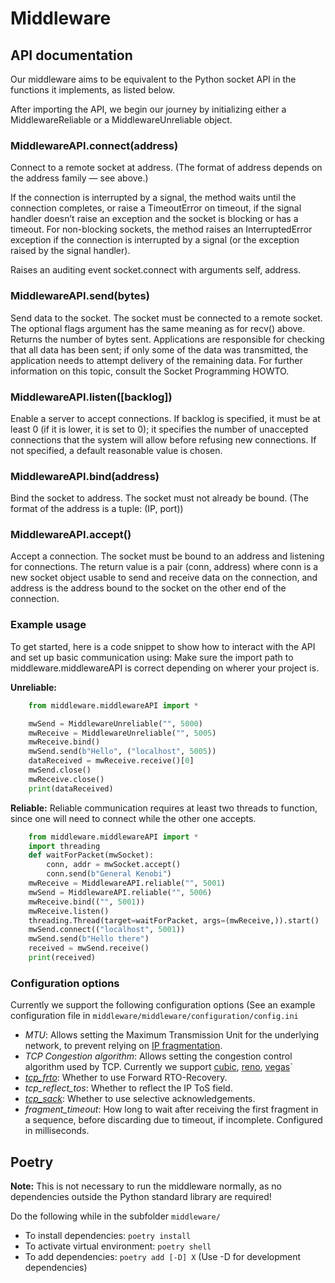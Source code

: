 # Middleware

## API documentation

Our middleware aims to be equivalent to the Python socket API in the functions it implements, as listed below.

After importing the API, we begin our journey by initializing either a MiddlewareReliable or a MiddlewareUnreliable object.

### MiddlewareAPI.connect(address)

Connect to a remote socket at address. (The format of address depends on the address family — see above.)

If the connection is interrupted by a signal, the method waits until the connection completes, or raise a TimeoutError on timeout, if the signal handler doesn’t raise an exception and the socket is blocking or has a timeout. For non-blocking sockets, the method raises an InterruptedError exception if the connection is interrupted by a signal (or the exception raised by the signal handler).

Raises an auditing event socket.connect with arguments self, address.

### MiddlewareAPI.send(bytes)

Send data to the socket. The socket must be connected to a remote socket. The optional flags argument has the same meaning as for recv() above. Returns the number of bytes sent. Applications are responsible for checking that all data has been sent; if only some of the data was transmitted, the application needs to attempt delivery of the remaining data. For further information on this topic, consult the Socket Programming HOWTO.

### MiddlewareAPI.listen([backlog])

Enable a server to accept connections. If backlog is specified, it must be at least 0 (if it is lower, it is set to 0); it specifies the number of unaccepted connections that the system will allow before refusing new connections. If not specified, a default reasonable value is chosen.

### MiddlewareAPI.bind(address)

Bind the socket to address. The socket must not already be bound. (The format of the address is a tuple: (IP, port))

### MiddlewareAPI.accept()

Accept a connection. The socket must be bound to an address and listening for connections. The return value is a pair (conn, address) where conn is a new socket object usable to send and receive data on the connection, and address is the address bound to the socket on the other end of the connection.

### Example usage

To get started, here is a code snippet to show how to interact with the API and set up basic communication using:
Make sure the import path to middleware.middlewareAPI is correct depending on wherer your project is.

**Unreliable:**

```python
    from middleware.middlewareAPI import *

    mwSend = MiddlewareUnreliable("", 5000)
    mwReceive = MiddlewareUnreliable("", 5005)
    mwReceive.bind()
    mwSend.send(b"Hello", ("localhost", 5005))
    dataReceived = mwReceive.receive()[0]
    mwSend.close()
    mwReceive.close()
    print(dataReceived)
```

**Reliable:**
Reliable communication requires at least two threads to function, since one will need to connect while the other one accepts.

```python
    from middleware.middlewareAPI import *
    import threading
    def waitForPacket(mwSocket):
        conn, addr = mwSocket.accept()
        conn.send(b"General Kenobi")
    mwReceive = MiddlewareAPI.reliable("", 5001)
    mwSend = MiddlewareAPI.reliable("", 5006)
    mwReceive.bind(("", 5001))
    mwReceive.listen()
    threading.Thread(target=waitForPacket, args=(mwReceive,)).start()
    mwSend.connect(("localhost", 5001))
    mwSend.send(b"Hello there")
    received = mwSend.receive()
    print(received)
```

### Configuration options

Currently we support the following configuration options (See an example configuration file in `middleware/middleware/configuration/config.ini`

- _MTU_: Allows setting the Maximum Transmission Unit for the underlying network, to prevent relying on [IP fragmentation](https://datatracker.ietf.org/doc/rfc8900/).
- _TCP Congestion algorithm_: Allows setting the congestion control algorithm used by TCP. Currently we support [cubic](https://en.wikipedia.org/wiki/CUBIC_TCP), [reno](https://datatracker.ietf.org/doc/rfc5681/), [vegas](https://en.wikipedia.org/wiki/TCP_Vegas)`
- [_tcp_frto_](https://www.rfc-editor.org/rfc/rfc5682): Whether to use Forward RTO-Recovery.
- _tcp_reflect_tos_: Whether to reflect the IP ToS field.
- [_tcp_sack_](https://www.rfc-editor.org/rfc/rfc2018): Whether to use selective acknowledgements.
- _fragment_timeout_: How long to wait after receiving the first fragment in a sequence, before discarding due to timeout, if incomplete. Configured in milliseconds.

## Poetry

**Note:** This is not necessary to run the middleware normally, as no dependencies outside the Python standard library are required!

Do the following while in the subfolder `middleware/`

- To install dependencies: `poetry install`
- To activate virtual environment: `poetry shell`
- To add dependencies: `poetry add [-D] X` (Use -D for development dependencies)

```

```
